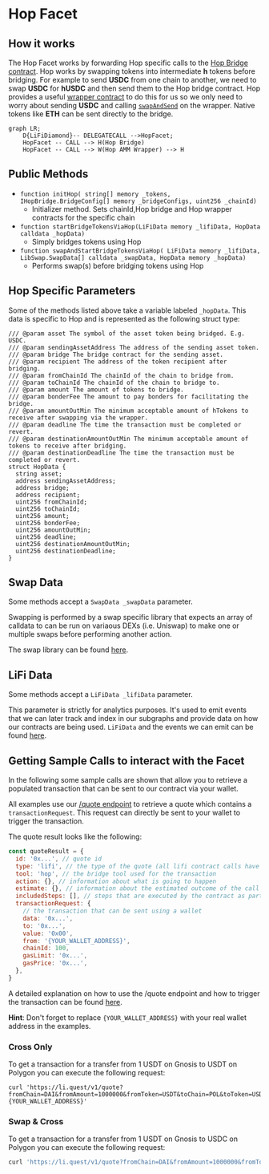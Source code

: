 # Hop Facet

## How it works

The Hop Facet works by forwarding Hop specific calls to the [Hop Bridge contract](https://github.com/hop-protocol/contracts/blob/master/contracts/bridges/L2_Bridge.sol). Hop works by swapping tokens into intermediate **h** tokens before bridging. For example to send **USDC** from one chain to another, we need to swap **USDC** for **hUSDC** and then send them to the Hop bridge contract. Hop provides a useful [wrapper contract](https://github.com/hop-protocol/contracts/blob/master/contracts/bridges/L2_AmmWrapper.sol#L40) to do this for us so we only need to worry about sending **USDC** and calling [`swapAndSend`](https://github.com/hop-protocol/contracts/blob/3747b0b41defddc5b3c8ca328057847cd987c2c8/contracts/bridges/L2_AmmWrapper.sol#L40-L78) on the wrapper. Native tokens like **ETH** can be sent directly to the bridge.

```mermaid
graph LR;
    D{LiFiDiamond}-- DELEGATECALL -->HopFacet;
    HopFacet -- CALL --> H(Hop Bridge)
    HopFacet -- CALL --> W(Hop AMM Wrapper) --> H
```

## Public Methods

- `function initHop( string[] memory _tokens, IHopBridge.BridgeConfig[] memory _bridgeConfigs, uint256 _chainId)`
  - Initializer method. Sets chainId,Hop bridge and Hop wrapper contracts for the specific chain
- `function startBridgeTokensViaHop(LiFiData memory _lifiData, HopData calldata _hopData)`
  - Simply bridges tokens using Hop
- `function swapAndStartBridgeTokensViaHop( LiFiData memory _lifiData, LibSwap.SwapData[] calldata _swapData, HopData memory _hopData)`
  - Performs swap(s) before bridging tokens using Hop

## Hop Specific Parameters

Some of the methods listed above take a variable labeled `_hopData`. This data is specific to Hop and is represented as the following struct type:

```solidity
/// @param asset The symbol of the asset token being bridged. E.g. USDC.
/// @param sendingAssetAddress The address of the sending asset token.
/// @param bridge The bridge contract for the sending asset.
/// @param recipient The address of the token recipient after bridging.
/// @param fromChainId The chainId of the chain to bridge from.
/// @param toChainId The chainId of the chain to bridge to.
/// @param amount The amount of tokens to bridge.
/// @param bonderFee The amount to pay bonders for facilitating the bridge.
/// @param amountOutMin The minimum acceptable amount of hTokens to receive after swapping via the wrapper.
/// @param deadline The time the transaction must be completed or revert.
/// @param destinationAmountOutMin The minimum acceptable amount of tokens to receive after bridging.
/// @param destinationDeadline The time the transaction must be completed or revert.
struct HopData {
  string asset;
  address sendingAssetAddress;
  address bridge;
  address recipient;
  uint256 fromChainId;
  uint256 toChainId;
  uint256 amount;
  uint256 bonderFee;
  uint256 amountOutMin;
  uint256 deadline;
  uint256 destinationAmountOutMin;
  uint256 destinationDeadline;
}

```

## Swap Data

Some methods accept a `SwapData _swapData` parameter.

Swapping is performed by a swap specific library that expects an array of calldata to can be run on variaous DEXs (i.e. Uniswap) to make one or multiple swaps before performing another action.

The swap library can be found [here](../src/Libraries/LibSwap.sol).

## LiFi Data

Some methods accept a `LiFiData _lifiData` parameter.

This parameter is strictly for analytics purposes. It's used to emit events that we can later track and index in our subgraphs and provide data on how our contracts are being used. `LiFiData` and the events we can emit can be found [here](../src/Interfaces/ILiFi.sol).

## Getting Sample Calls to interact with the Facet

In the following some sample calls are shown that allow you to retrieve a populated transaction that can be sent to our contract via your wallet.

All examples use our [/quote endpoint](https://apidocs.li.fi/reference/get_quote) to retrieve a quote which contains a `transactionRequest`. This request can directly be sent to your wallet to trigger the transaction.

The quote result looks like the following:

```javascript
const quoteResult = {
  id: '0x...', // quote id
  type: 'lifi', // the type of the quote (all lifi contract calls have the type "lifi")
  tool: 'hop', // the bridge tool used for the transaction
  action: {}, // information about what is going to happen
  estimate: {}, // information about the estimated outcome of the call
  includedSteps: [], // steps that are executed by the contract as part of this transaction, e.g. a swap step and a cross step
  transactionRequest: {
    // the transaction that can be sent using a wallet
    data: '0x...',
    to: '0x...',
    value: '0x00',
    from: '{YOUR_WALLET_ADDRESS}',
    chainId: 100,
    gasLimit: '0x...',
    gasPrice: '0x...',
  },
}
```

A detailed explanation on how to use the /quote endpoint and how to trigger the transaction can be found [here](https://docs.li.fi/products/more-integration-options/li.fi-api/transferring-tokens-example).

**Hint**: Don't forget to replace `{YOUR_WALLET_ADDRESS}` with your real wallet address in the examples.

### Cross Only

To get a transaction for a transfer from 1 USDT on Gnosis to USDT on Polygon you can execute the following request:

```shell
curl 'https://li.quest/v1/quote?fromChain=DAI&fromAmount=1000000&fromToken=USDT&toChain=POL&toToken=USDT&slippage=0.03&allowBridges=hop&fromAddress={YOUR_WALLET_ADDRESS}'
```

### Swap & Cross

To get a transaction for a transfer from 1 USDT on Gnosis to USDC on Polygon you can execute the following request:

```sh
curl 'https://li.quest/v1/quote?fromChain=DAI&fromAmount=1000000&fromToken=USDT&toChain=POL&toToken=USDC&slippage=0.03&allowBridges=hop&fromAddress={YOUR_WALLET_ADDRESS}'
```
